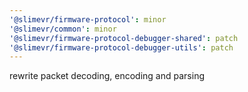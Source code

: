 ```yaml
---
'@slimevr/firmware-protocol': minor
'@slimevr/common': minor
'@slimevr/firmware-protocol-debugger-shared': patch
'@slimevr/firmware-protocol-debugger-utils': patch
---
```


rewrite packet decoding, encoding and parsing
